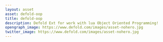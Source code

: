 ```yaml
---
layout: asset
asset: defold-oop
title: defold-oop
description: Defold Ext for work with lua Object Oriented Programming!
opengraph_image: https://www.defold.com/images/asset-nohero.jpg
twitter_image: https://www.defold.com/images/asset-nohero.jpg
---
```

